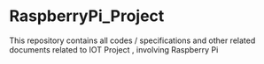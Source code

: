 # RaspberryPi_Project
This repository contains all codes / specifications and other related documents related to IOT Project , involving Raspberry Pi
